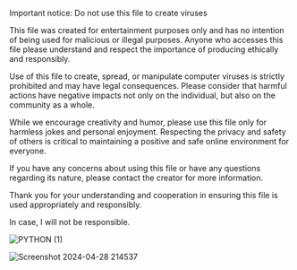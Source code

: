 Important notice: Do not use this file to create viruses

This file was created for entertainment purposes only and has no intention of being used for malicious or illegal purposes. Anyone who accesses this file please understand and respect the importance of producing ethically and responsibly.

Use of this file to create, spread, or manipulate computer viruses is strictly prohibited and may have legal consequences. Please consider that harmful actions have negative impacts not only on the individual, but also on the community as a whole.

While we encourage creativity and humor, please use this file only for harmless jokes and personal enjoyment. Respecting the privacy and safety of others is critical to maintaining a positive and safe online environment for everyone.

If you have any concerns about using this file or have any questions regarding its nature, please contact the creator for more information.

Thank you for your understanding and cooperation in ensuring this file is used appropriately and responsibly.

In case, I will not be responsible.

![PYTHON (1)](https://github.com/Matt0yt/Prank-Virus/assets/138054380/3f34ec1f-e98f-40ca-92ce-590b847d25f4)

![Screenshot 2024-04-28 214537](https://github.com/Matt0yt/Prank-Virus/assets/138054380/791409b4-6760-4677-a182-3d66089679be)
